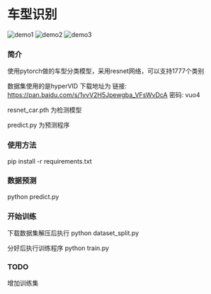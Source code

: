 # 车型识别

![demo1](https://github.com/erquren/vehicle_recognition/blob/main/car_img/demo1.png?raw=true)
![demo2](https://github.com/erquren/vehicle_recognition/blob/main/car_img/demo2.png?raw=true)
![demo3](https://github.com/erquren/vehicle_recognition/blob/main/car_img/demo3.png?raw=true)

### 简介

使用pytorch做的车型分类模型，采用resnet网络，可以支持1777个类别

数据集使用的是hyperVID 下载地址为 链接: https://pan.baidu.com/s/1vvV2H5Jpewgba_VFsWvDcA  密码: vuo4


resnet_car.pth 为检测模型

predict.py 为预测程序

### 使用方法


pip install -r requirements.txt

### 数据预测

python predict.py



### 开始训练

下载数据集解压后执行 python dataset_split.py

分好后执行训练程序 python train.py

### TODO

增加训练集

